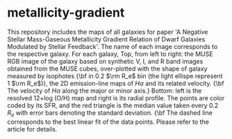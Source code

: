 # metallicity-gradient
This repository includes the maps of all galaxies for paper 'A Negative Stellar Mass-Gaseous Metallicity Gradient Relation of Dwarf Galaxies Modulated by Stellar Feedback'.
The name of each image corresponds to the respective galaxy. For each galaxy, Top, from left to right: the MUSE RGB image of the galaxy based on synthetic V, I, and R band images obtained from the MUSE cubes, over-plotted with the shape of galaxy measured by isophotes {\bf in 0.2 $\rm R_e$ bin (the light ellispe represent 1 $\rm R_e$)}, the 2D emission-line maps of $H\alpha$ and its related velocity. {\bf The velocity of $H\alpha$ along the major or minor axis.} Bottom: left is the resolved 12+log (O/H) map and right is its radial profile. The points are color coded by its SFR, and the red triangle is the median value taken every 0.2 $R_e$ with error bars denoting the standard deviation. {\bf The dashed line corresponds to the best linear fit of the data points.
Please refer to the article for details.
